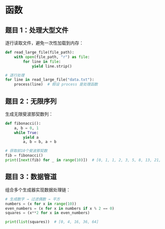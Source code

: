 # 函数

## **题目 1：处理大型文件**
逐行读取文件，避免一次性加载到内存：
```Python
def read_large_file(file_path):
    with open(file_path, "r") as file:
        for line in file:
            yield line.strip()

# 逐行处理
for line in read_large_file("data.txt"):
    process(line)  # 假设 process 是处理函数
```

## **题目 2：无限序列**
生成无限斐波那契数列：
```Python
def fibonacci():
    a, b = 0, 1
    while True:
        yield a
        a, b = b, a + b

# 获取前10个斐波那契数
fib = fibonacci()
print([next(fib) for _ in range(10)])  # [0, 1, 1, 2, 3, 5, 8, 13, 21, 34]
```

## **题目 3：数据管道**
组合多个生成器实现数据处理链：
```Python
# 生成数字 → 过滤偶数 → 平方
numbers = (x for x in range(10))
even_numbers = (x for x in numbers if x % 2 == 0)
squares = (x**2 for x in even_numbers)

print(list(squares))  # [0, 4, 16, 36, 64]
```
